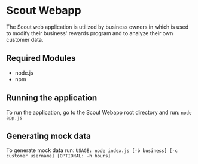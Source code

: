Scout Webapp
===============
The Scout web application is utilized by business owners in which is used to modify their business' rewards program and to analyze their own customer data.

Required Modules
-----------------------
* node.js
* npm

Running the application
-----------------------
To run the application, go to the Scout Webapp root directory and run: `node app.js`

Generating mock data
-----------------------
To generate mock data run: `USAGE: node index.js [-b business] [-c customer username] [OPTIONAL: -h hours]`

